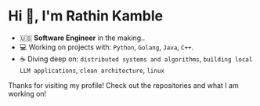 # Hi 👋, I'm Rathin Kamble


- 🇺🇸 **Software Engineer** in the making..
- 💻 Working on projects with: `Python`, `Golang`, `Java`, `C++`.
- ☕ Diving deep on: `distributed systems and algorithms`, `building local LLM applications`, `clean architecture`, `linux`

Thanks for visiting my profile! Check out the repositories and what I am working on!
